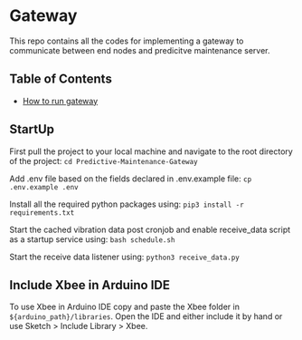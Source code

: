 # Gateway

This repo contains all the codes for implementing a gateway to communicate between end nodes and predicitve maintenance server.

## Table of Contents

* [How to run gateway](#StartUp)

## StartUp
First pull the project to your local machine and navigate to the root directory of the project:
```cd Predictive-Maintenance-Gateway```

Add .env file based on the fields declared in .env.example file:
```cp .env.example .env```

Install all the required python packages using:
```pip3 install -r requirements.txt```

Start the cached vibration data post cronjob and enable receive_data script as a startup service using:
```bash schedule.sh```

Start the receive data listener using:
```python3 receive_data.py```

## Include Xbee in Arduino IDE

To use Xbee in Arduino IDE copy and paste the Xbee folder in ```${arduino_path}/libraries```. Open the IDE and either include it by hand or use Sketch > Include Library > Xbee.
